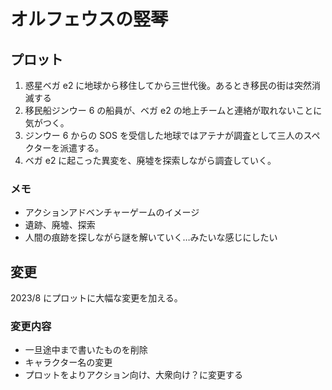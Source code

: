 # オルフェウスの竪琴

## プロット

1. 惑星ベガ e2 に地球から移住してから三世代後。あるとき移民の街は突然消滅する
1. 移民船ジンウー 6 の船員が、ベガ e2 の地上チームと連絡が取れないことに気がつく。
1. ジンウー 6 からの SOS を受信した地球ではアテナが調査として三人のスペクターを派遣する。
1. ベガ e2 に起こった異変を、廃墟を探索しながら調査していく。

### メモ

- アクションアドベンチャーゲームのイメージ
- 遺跡、廃墟、探索
- 人間の痕跡を探しながら謎を解いていく…みたいな感じにしたい

## 変更

2023/8 にプロットに大幅な変更を加える。

### 変更内容

- 一旦途中まで書いたものを削除
- キャラクター名の変更
- プロットをよりアクション向け、大衆向け？に変更する
